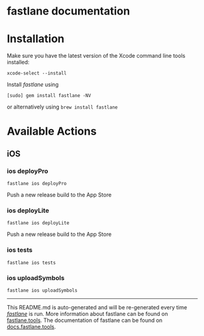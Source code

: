 fastlane documentation
================
# Installation

Make sure you have the latest version of the Xcode command line tools installed:

```
xcode-select --install
```

Install _fastlane_ using
```
[sudo] gem install fastlane -NV
```
or alternatively using `brew install fastlane`

# Available Actions
## iOS
### ios deployPro
```
fastlane ios deployPro
```
Push a new release build to the App Store
### ios deployLite
```
fastlane ios deployLite
```
Push a new release build to the App Store
### ios tests
```
fastlane ios tests
```

### ios uploadSymbols
```
fastlane ios uploadSymbols
```


----

This README.md is auto-generated and will be re-generated every time [_fastlane_](https://fastlane.tools) is run.
More information about fastlane can be found on [fastlane.tools](https://fastlane.tools).
The documentation of fastlane can be found on [docs.fastlane.tools](https://docs.fastlane.tools).
